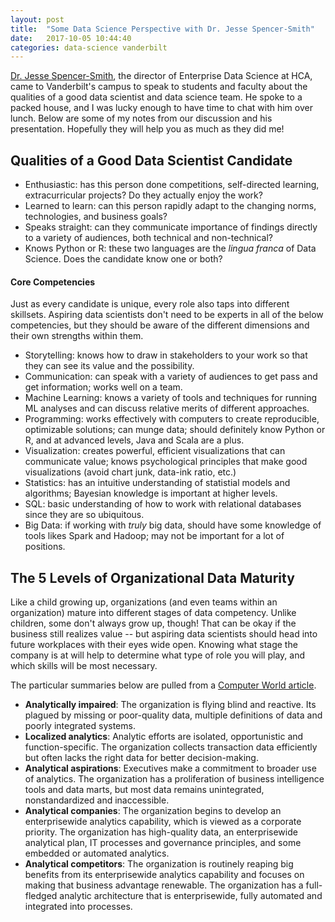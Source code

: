 ```yaml
---
layout: post
title:  "Some Data Science Perspective with Dr. Jesse Spencer-Smith"
date:   2017-10-05 10:44:40
categories: data-science vanderbilt
---
```


[Dr. Jesse Spencer-Smith](https://www.linkedin.com/in/jesse-spencer-smith-7092a0/), the director of Enterprise Data Science at HCA, came to Vanderbilt's campus to speak to students and faculty about the qualities of a good data scientist and data science team. He spoke to a packed house, and I was lucky enough to have time to chat with him over lunch. Below are some of my notes from our discussion and his presentation. Hopefully they will help you as much as they did me!

## Qualities of a Good Data Scientist Candidate
- Enthusiastic: has this person done competitions, self-directed learning, extracurricular projects? Do they actually enjoy the work?
- Learned to learn: can this person rapidly adapt to the changing norms, technologies, and business goals?
- Speaks straight: can they communicate importance of findings directly to a variety of audiences, both technical and non-technical?
- Knows Python or R: these two languages are the *lingua franca* of Data Science. Does the candidate know one or both?

#### Core Competencies 
Just as every candidate is unique, every role also taps into different skillsets. Aspiring data scientists don't need to be experts in all of the below competencies, but they should be aware of the different dimensions and their own strengths within them. 
- Storytelling: knows how to draw in stakeholders to your work so that they can see its value and the possibility.  
- Communication: can speak with a variety of audiences to get pass and get information; works well on a team.
- Machine Learning: knows a variety of tools and techniques for running ML analyses and can discuss relative merits of different approaches.   
- Programming: works effectively with computers to create reproducible, optimizable solutions; can munge data; should definitely know Python or R, and at advanced levels, Java and Scala are a plus.
- Visualization: creates powerful, efficient visualizations that can communicate value; knows psychological principles that make good visualizations (avoid chart junk, data-ink ratio, etc.)  
- Statistics: has an intuitive understanding of statistial models and algorithms; Bayesian knowledge is important at higher levels. 
- SQL: basic understanding of how to work with relational databases since they are so ubiquitous.
- Big Data:  if working with *truly* big data, should have some knowledge of tools likes Spark and Hadoop; may not be important for a lot of positions.

## The 5 Levels of Organizational Data Maturity
Like a child growing up, organizations (and even teams within an organization) mature into different stages of data competency. Unlike children, some don't always grow up, though! That can be okay if the business still realizes value -- but aspiring data scientists should head into future workplaces with their eyes wide open. Knowing what stage the company is at will help to determine what type of role you will play, and which skills will be most necessary. 

The particular summaries below are pulled from a [Computer World article](https://www.computerworld.com/article/2553020/business-intelligence/five-stages-of-analytic-competition.html). 
- **Analytically impaired**: The organization is flying blind and reactive. Its plagued by missing or poor-quality data, multiple definitions of data and poorly integrated systems.
- **Localized analytics**: Analytic efforts are isolated, opportunistic and function-specific. The organization collects transaction data efficiently but often lacks the right data for better decision-making.
- **Analytical aspirations**: Executives make a commitment to broader use of analytics. The organization has a proliferation of business intelligence tools and data marts, but most data remains unintegrated, nonstandardized and inaccessible.
- **Analytical companies**: The organization begins to develop an enterprisewide analytics capability, which is viewed as a corporate priority. The organization has high-quality data, an enterprisewide analytical plan, IT processes and governance principles, and some embedded or automated analytics.
- **Analytical competitors**: The organization is routinely reaping big benefits from its enterprisewide analytics capability and focuses on making that business advantage renewable. The organization has a full-fledged analytic architecture that is enterprisewide, fully automated and integrated into processes.

